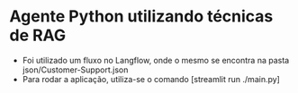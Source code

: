 # Agente Python utilizando técnicas de RAG

- Foi utilizado um fluxo no Langflow, onde o mesmo se encontra na pasta json/Customer-Support.json
- Para rodar a aplicação, utiliza-se o comando [streamlit run ./main.py]
